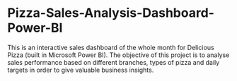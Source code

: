 # Pizza-Sales-Analysis-Dashboard-Power-BI
This is an interactive sales dashboard of the whole month for Delicious Pizza (built in Microsoft Power BI).  The objective of this project is to analyse sales performance based on different branches, types of pizza and daily targets in order to give valuable business insights.

